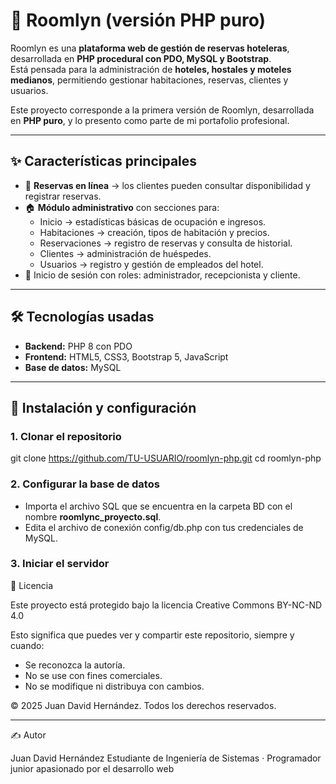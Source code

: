 # 🏨 Roomlyn (versión PHP puro)

Roomlyn es una **plataforma web de gestión de reservas hoteleras**, desarrollada en **PHP procedural con PDO, MySQL y Bootstrap**.  
Está pensada para la administración de **hoteles, hostales y moteles medianos**, permitiendo gestionar habitaciones, reservas, clientes y usuarios.  

Este proyecto corresponde a la primera versión de Roomlyn, desarrollada en **PHP puro**, y lo presento como parte de mi portafolio profesional.  

---

## ✨ Características principales

- 📅 **Reservas en línea** → los clientes pueden consultar disponibilidad y registrar reservas.  
- 🏠 **Módulo administrativo** con secciones para:  
  - Inicio → estadísticas básicas de ocupación e ingresos.  
  - Habitaciones → creación, tipos de habitación y precios.  
  - Reservaciones → registro de reservas y consulta de historial.  
  - Clientes → administración de huéspedes.  
  - Usuarios → registro y gestión de empleados del hotel.  
- 🔑 Inicio de sesión con roles: administrador, recepcionista y cliente.  

---

## 🛠️ Tecnologías usadas

- **Backend:** PHP 8 con PDO  
- **Frontend:** HTML5, CSS3, Bootstrap 5, JavaScript  
- **Base de datos:** MySQL  

---

## 🚀 Instalación y configuración

### 1. Clonar el repositorio
git clone https://github.com/TU-USUARIO/roomlyn-php.git
cd roomlyn-php

### 2. Configurar la base de datos
- Importa el archivo SQL que se encuentra en la carpeta BD con el nombre **roomlync_proyecto.sql**.
- Edita el archivo de conexión config/db.php con tus credenciales de MySQL.

### 3. Iniciar el servidor

📜 Licencia

Este proyecto está protegido bajo la licencia Creative Commons BY-NC-ND 4.0

Esto significa que puedes ver y compartir este repositorio, siempre y cuando:
- Se reconozca la autoría.
- No se use con fines comerciales.
- No se modifique ni distribuya con cambios.

© 2025 Juan David Hernández. Todos los derechos reservados.

---

✍️ Autor

Juan David Hernández
Estudiante de Ingeniería de Sistemas · Programador junior apasionado por el desarrollo web
